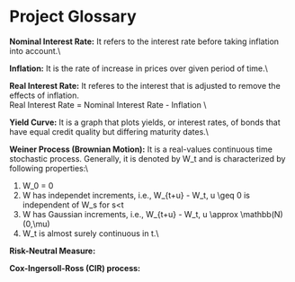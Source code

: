# Project Glossary
**Nominal Interest Rate:**
It refers to the interest rate before taking inflation into account.\

**Inflation:**
It is the rate of increase in prices over given period of time.\

**Real Interest Rate:**
It referes to the interest that is adjusted to remove the effects of inflation.\
Real Interest Rate = Nominal Interest Rate - Inflation \

**Yield Curve:**
It is a graph that plots yields, or interest rates, of bonds that have equal credit quality but differing maturity dates.\

**Weiner Process (Brownian Motion):**
It is a real-values continuous time stochastic process. Generally, it is denoted by W_t and is characterized by following properties:\
1. W_0 = 0 
2. W has independet increments, i.e., W_{t+u} - W_t, u \geq 0 is independent of W_s for s<t 
3. W has Gaussian increments, i.e., W_{t+u} - W_t, u \approx \mathbb(N) (0,\mu) 
4. W_t is almost surely continuous in t.\

**Risk-Neutral Measure:**

**Cox-Ingersoll-Ross (CIR) process:**
